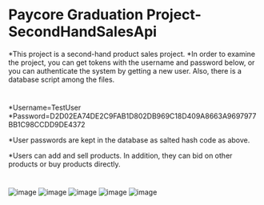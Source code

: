 
# Paycore Graduation Project-SecondHandSalesApi
*This project is a second-hand product sales project.
*In order to examine the project, you can get tokens with the username and password below, 
or you can authenticate the system by getting a new user. Also, there is a database script among the files.
#
*Username=TestUser
*Password=D2D02EA74DE2C9FAB1D802DB969C18D409A8663A9697977BB1C98CCDD9DE4372

*User passwords are kept in the database as salted hash code as above.

*Users can add and sell products. In addition, they can bid on other products or buy products directly.
#
![image](https://user-images.githubusercontent.com/100634423/191631688-88c0ccc6-af19-4c94-919b-3679578c8de4.png)
![image](https://user-images.githubusercontent.com/100634423/191631732-2ead9ab7-af7e-45a6-befe-8d8c27813d06.png)
![image](https://user-images.githubusercontent.com/100634423/191631751-40affa22-5c3a-497f-b6a6-ac1683752943.png)
![image](https://user-images.githubusercontent.com/100634423/191632836-f45df14e-fb56-4d34-99ec-078b061506a8.png)
![image](https://user-images.githubusercontent.com/100634423/191632880-072ab2c8-08cf-4ee5-acf8-a118c5852a2f.png)


